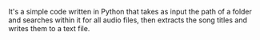 
It's a simple code written in Python that takes as input the path of a folder and searches within it for all audio files, then extracts the song titles and writes them to a text file.
